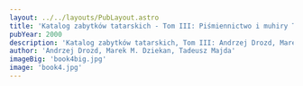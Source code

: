 ```yaml
---
layout: ../../layouts/PubLayout.astro
title: 'Katalog zabytków tatarskich - Tom III: Piśmiennictwo i muhiry Tatarów polsko-litewskich'
pubYear: 2000
description: 'Katalog zabytków tatarskich, Tom III: Andrzej Drozd, Marek M. Dziekan, Tadeusz Majda, Piśmiennictwo i muhiry Tatarów polsko-litewskich. Warszawa 2000'
author: 'Andrzej Drozd, Marek M. Dziekan, Tadeusz Majda'
imageBig: 'book4big.jpg'
image: 'book4.jpg'
---
```

